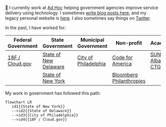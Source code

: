 :wave: I currently work at [Ad Hoc](https://adhocteam.us/) helping government agencies improve service delivery using technology. I sometimes [write blog posts here](https://mheadd.medium.com/), and my legacy personal website is [here](https://civic.io). I also sometimes say things on [Twitter](https://twitter.com/mheadd).

In the past, I have worked for:

  
|  Federal Government | State Government  | Municipal Government  | Non-profit  |  Academia |
|---|---|---|---|---|
| [18F / Cloud.gov](https://www.gsa.gov/about-us/organization/federal-acquisition-service/technology-transformation-services) | [State of New Delaware](https://dti.delaware.gov/)  | [City of Philadelphia](https://www.phila.gov/)  | [Code for America ](https://codeforamerica.org/)  | [SUNY Albany CTG](https://www.ctg.albany.edu/) |
|   | [State of New York](https://www.nysenate.gov/)  |   | [Bloomberg Philanthropies](https://whatworkscities.bloomberg.org/)  | |


My work in government has followed this path:

```mermaid
flowchart LR
   id1{{State of New York}}
   -->id2{{State of Delaware}}
   -->id3{{City of Philadelphia}}
   -->id4{{18F / Cloud.gov}}
```
